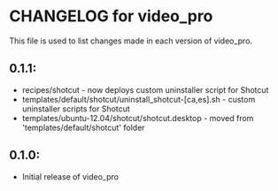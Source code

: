 # CHANGELOG for video_pro

This file is used to list changes made in each version of video_pro.

## 0.1.1:

* recipes/shotcut - now deploys custom uninstaller script for Shotcut
* templates/default/shotcut/uninstall_shotcut-[ca,es].sh - custom uninstaller scripts for Shotcut
* templates/ubuntu-12.04/shotcut/shotcut.desktop         - moved from 'templates/default/shotcut' folder

## 0.1.0:

* Initial release of video_pro

